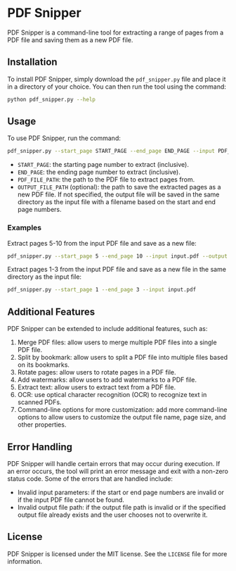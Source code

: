 # PDF Snipper

PDF Snipper is a command-line tool for extracting a range of pages from a PDF file and saving them as a new PDF file.

## Installation

To install PDF Snipper, simply download the `pdf_snipper.py` file and place it in a directory of your choice. You can then run the tool using the command:

```bash
python pdf_snipper.py --help
```

## Usage

To use PDF Snipper, run the command:

```bash
pdf_snipper.py --start_page START_PAGE --end_page END_PAGE --input PDF_FILE_PATH [--output OUTPUT_FILE_PATH]
```

- `START_PAGE`: the starting page number to extract (inclusive).
- `END_PAGE`: the ending page number to extract (inclusive).
- `PDF_FILE_PATH`: the path to the PDF file to extract pages from.
- `OUTPUT_FILE_PATH` (optional): the path to save the extracted pages as a new PDF file. If not specified, the output file will be saved in the same directory as the input file with a filename based on the start and end page numbers.

### Examples

Extract pages 5-10 from the input PDF file and save as a new file:

```bash
pdf_snipper.py --start_page 5 --end_page 10 --input input.pdf --output output.pdf
```

Extract pages 1-3 from the input PDF file and save as a new file in the same directory as the input file:

```bash
pdf_snipper.py --start_page 1 --end_page 3 --input input.pdf
```
## Additional Features

PDF Snipper can be extended to include additional features, such as:

1. Merge PDF files: allow users to merge multiple PDF files into a single PDF file.
2. Split by bookmark: allow users to split a PDF file into multiple files based on its bookmarks.
3. Rotate pages: allow users to rotate pages in a PDF file.
4. Add watermarks: allow users to add watermarks to a PDF file.
5. Extract text: allow users to extract text from a PDF file.
6. OCR: use optical character recognition (OCR) to recognize text in scanned PDFs.
7. Command-line options for more customization: add more command-line options to allow users to customize the output file name, page size, and other properties.


## Error Handling

PDF Snipper will handle certain errors that may occur during execution. If an error occurs, the tool will print an error message and exit with a non-zero status code. Some of the errors that are handled include:

- Invalid input parameters: if the start or end page numbers are invalid or if the input PDF file cannot be found.
- Invalid output file path: if the output file path is invalid or if the specified output file already exists and the user chooses not to overwrite it.

## License

PDF Snipper is licensed under the MIT license. See the `LICENSE` file for more information.